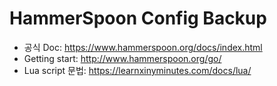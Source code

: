 # HammerSpoon Config Backup 

- 공식 Doc: https://www.hammerspoon.org/docs/index.html
- Getting start: http://www.hammerspoon.org/go/
- Lua script 문법: https://learnxinyminutes.com/docs/lua/

